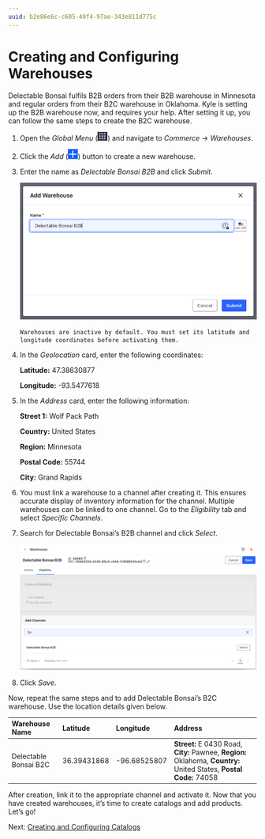 ```yaml
---
uuid: b2e86e6c-c605-49f4-97ae-343e811d775c
---
```

# Creating and Configuring Warehouses

Delectable Bonsai fulfils B2B orders from their B2B warehouse in Minnesota and regular orders from their B2C warehouse in Oklahoma. Kyle is setting up the B2B warehouse now, and requires your help. After setting it up, you can follow the same steps to create the B2C warehouse. 

1. Open the *Global Menu* (![Global Menu](../../images/icon-applications-menu.png)) and navigate to *Commerce* &rarr; *Warehouses*.

1. Click the *Add* (![Add](../../images/icon-add.png)) button to create a new warehouse.

1. Enter the name as *Delectable Bonsai B2B* and click *Submit*. 

   ![Enter a name for the warehouse.](./creating-and-configuring-warehouses/images/01.png)

   ```{note}
   Warehouses are inactive by default. You must set its latitude and longitude coordinates before activating them. 
   ```

1. In the *Geolocation* card, enter the following coordinates:

   **Latitude:** 47.38630877

   **Longitude:** -93.5477618

1. In the *Address* card, enter the following information:

   **Street 1:** Wolf Pack Path

   **Country:** United States

   **Region:** Minnesota

   **Postal Code:** 55744

   **City:** Grand Rapids

1. You must link a warehouse to a channel after creating it. This ensures accurate display of inventory information for the channel. Multiple warehouses can be linked to one channel. Go to the *Eligibility* tab and select *Specific Channels*.

1. Search for Delectable Bonsai’s B2B channel and click *Select*.

   ![Link the B2B warehouse to the B2B channel.](./creating-and-configuring-warehouses/images/02.png)

1. Click *Save*.

Now, repeat the same steps and to add Delectable Bonsai’s B2C warehouse. Use the location details given below.

| Warehouse Name        | Latitude    | Longitude    | Address                                                                                                             |
| :-------------------- | :---------- | :----------- | :------------------------------------------------------------------------------------------------------------------ |
| Delectable Bonsai B2C | 36.39431868 | -96.68525807 | **Street:** E 0430 Road, **City:** Pawnee, **Region:** Oklahoma, **Country:** United States, **Postal Code:** 74058 |

After creation, link it to the appropriate channel and activate it. Now that you have created warehouses, it’s time to create catalogs and add products. Let’s go!

Next: [Creating and Configuring Catalogs](./creating-and-configuring-catalogs.md)
